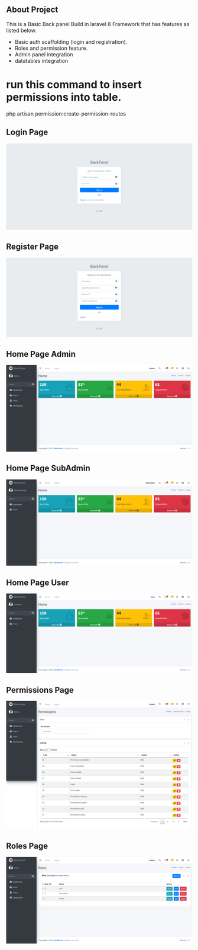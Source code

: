 ## About Project

This is a Basic Back panel Build in laravel 8 Framework that has features as listed below.

-   Basic auth scaffolding (login and registration).
-   Roles and permission feature.
-   Admin panel integration
-   datatables integration

# run this command to insert permissions into table.

php artisan permission:create-permission-routes

## Login Page

![Login Page](https://raw.githubusercontent.com/aadharmatellio/laravel_backpanel_role_and_permission/main/screens/login-2022.png)

## Register Page

![Register Page](https://raw.githubusercontent.com/aadharmatellio/laravel_backpanel_role_and_permission/main/screens/register-2022.png)

## Home Page Admin

![Register Page](https://raw.githubusercontent.com/aadharmatellio/laravel_backpanel_role_and_permission/main/screens/home-admin-2022.png)

## Home Page SubAdmin

![Register Page](https://raw.githubusercontent.com/aadharmatellio/laravel_backpanel_role_and_permission/main/screens/home-subadmin-2022.png)

## Home Page User

![Register Page](https://raw.githubusercontent.com/aadharmatellio/laravel_backpanel_role_and_permission/main/screens/home-user-2022.png)

## Permissions Page

![Register Page](https://raw.githubusercontent.com/aadharmatellio/laravel_backpanel_role_and_permission/main/screens/permissions-2022.png)

## Roles Page

![Register Page](https://raw.githubusercontent.com/aadharmatellio/laravel_backpanel_role_and_permission/main/screens/roles-2022.png)
